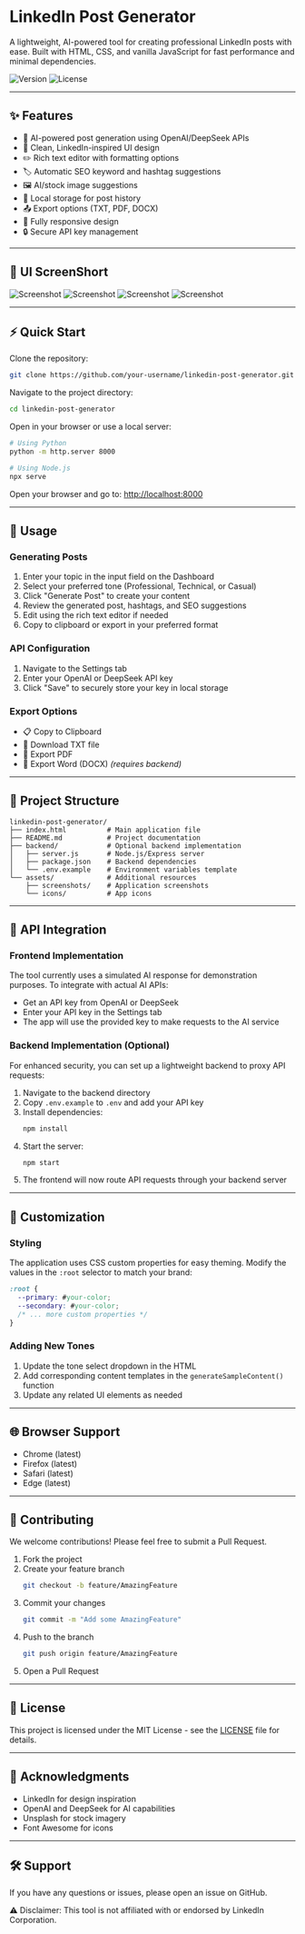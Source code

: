 # LinkedIn Post Generator

A lightweight, AI-powered tool for creating professional LinkedIn posts with ease. Built with HTML, CSS, and vanilla JavaScript for fast performance and minimal dependencies.

![Version](https://img.shields.io/badge/Version-1.0.0-blue.svg)
![License](https://img.shields.io/badge/License-MIT-green.svg)

---

## ✨ Features
- 🤖 AI-powered post generation using OpenAI/DeepSeek APIs
- 🎨 Clean, LinkedIn-inspired UI design
- ✏️ Rich text editor with formatting options
- 🏷️ Automatic SEO keyword and hashtag suggestions
- 🖼️ AI/stock image suggestions
- 💾 Local storage for post history
- 📤 Export options (TXT, PDF, DOCX)
- 📱 Fully responsive design
- 🔒 Secure API key management

---

## 🚀 UI ScreenShort

![Screenshot](https://github.com/SkillDevloper/LinkedIn-Post-Generator/blob/main/Screenshort/1.jpg)
![Screenshot](https://github.com/SkillDevloper/LinkedIn-Post-Generator/blob/main/Screenshort/2.jpg)
![Screenshot](https://github.com/SkillDevloper/LinkedIn-Post-Generator/blob/main/Screenshort/3.jpg)
![Screenshot](https://github.com/SkillDevloper/LinkedIn-Post-Generator/blob/main/Screenshort/4.jpg)

---

## ⚡ Quick Start

Clone the repository:
```bash
git clone https://github.com/your-username/linkedin-post-generator.git
```

Navigate to the project directory:
```bash
cd linkedin-post-generator
```

Open in your browser or use a local server:
```bash
# Using Python
python -m http.server 8000

# Using Node.js
npx serve
```

Open your browser and go to: [http://localhost:8000](http://localhost:8000)

---

## 📝 Usage

### Generating Posts
1. Enter your topic in the input field on the Dashboard  
2. Select your preferred tone (Professional, Technical, or Casual)  
3. Click "Generate Post" to create your content  
4. Review the generated post, hashtags, and SEO suggestions  
5. Edit using the rich text editor if needed  
6. Copy to clipboard or export in your preferred format  

### API Configuration
1. Navigate to the Settings tab  
2. Enter your OpenAI or DeepSeek API key  
3. Click "Save" to securely store your key in local storage  

### Export Options
- 📋 Copy to Clipboard  
- 📝 Download TXT file  
- 📄 Export PDF  
- 📑 Export Word (DOCX) *(requires backend)*  

---

## 📂 Project Structure
```text
linkedin-post-generator/
├── index.html          # Main application file
├── README.md           # Project documentation
├── backend/            # Optional backend implementation
│   ├── server.js       # Node.js/Express server
│   ├── package.json    # Backend dependencies
│   └── .env.example    # Environment variables template
└── assets/             # Additional resources
    ├── screenshots/    # Application screenshots
    └── icons/          # App icons
```

---

## 🔌 API Integration

### Frontend Implementation
The tool currently uses a simulated AI response for demonstration purposes. To integrate with actual AI APIs:

- Get an API key from OpenAI or DeepSeek  
- Enter your API key in the Settings tab  
- The app will use the provided key to make requests to the AI service  

### Backend Implementation (Optional)
For enhanced security, you can set up a lightweight backend to proxy API requests:

1. Navigate to the backend directory  
2. Copy `.env.example` to `.env` and add your API key  
3. Install dependencies:  
   ```bash
   npm install
   ```
4. Start the server:  
   ```bash
   npm start
   ```
5. The frontend will now route API requests through your backend server  

---

## 🎨 Customization

### Styling
The application uses CSS custom properties for easy theming. Modify the values in the `:root` selector to match your brand:
```css
:root {
  --primary: #your-color;
  --secondary: #your-color;
  /* ... more custom properties */
}
```

### Adding New Tones
1. Update the tone select dropdown in the HTML  
2. Add corresponding content templates in the `generateSampleContent()` function  
3. Update any related UI elements as needed  

---

## 🌐 Browser Support
- Chrome (latest)  
- Firefox (latest)  
- Safari (latest)  
- Edge (latest)  

---

## 🤝 Contributing
We welcome contributions! Please feel free to submit a Pull Request.

1. Fork the project  
2. Create your feature branch  
   ```bash
   git checkout -b feature/AmazingFeature
   ```
3. Commit your changes  
   ```bash
   git commit -m "Add some AmazingFeature"
   ```
4. Push to the branch  
   ```bash
   git push origin feature/AmazingFeature
   ```
5. Open a Pull Request  

---

## 📜 License
This project is licensed under the MIT License - see the [LICENSE](LICENSE) file for details.

---

## 🙏 Acknowledgments
- LinkedIn for design inspiration  
- OpenAI and DeepSeek for AI capabilities  
- Unsplash for stock imagery  
- Font Awesome for icons  

---

## 🛠️ Support
If you have any questions or issues, please open an issue on GitHub.

⚠️ Disclaimer: This tool is not affiliated with or endorsed by LinkedIn Corporation.
